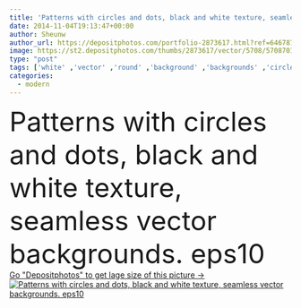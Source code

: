 ```yaml
---
title: 'Patterns with circles and dots, black and white texture, seamless vector backgrounds.'
date: 2014-11-04T19:13:47+00:00
author: Sheunw
author_url: https://depositphotos.com/portfolio-2873617.html?ref=64678756
image: https://st2.depositphotos.com/thumbs/2873617/vector/5708/57087013/api_thumb_450.jpg?forcejpeg=true
type: "post"
tags: ['white' ,'vector' ,'round' ,'background' ,'backgrounds' ,'circle' ,'graphic' ,'element' ,'design' ,'paper' ,'decoration' ,'decorative' ,'art' ,'Decor' ,'abstract' ,'texture' ,'pattern' ,'black' ,'card' ,'seamless' ,'ornament' ,'repeat' ,'fashion' ,'modern' ,'wrapping' ,'dot' ,'backdrop' ,'creative' ,'concept' ,'stylish' ,'fingers' ,'monochrome' ,'grey' ,'simple' ,'cover' ,'wallpaper' ,'web' ,'artistic' ,'textile' ,'trendy' ,'artwork' ,'invitation' ,'geometric' ,'collection' ,'print' ,'fabric' ,'website' ,'dots' ,'spotted' ,'patterns' ]
categories: 
  - modern
---
```

<div aling="center">
            <font size="60"> Patterns with circles and dots, black and white texture, seamless vector backgrounds. eps10</font>   
</div>
<div>
    <a href='https://st2.depositphotos.com/thumbs/2873617/vector/5708/57087013/api_thumb_450.jpg?forcejpeg=true?ref=64678756' target=_blank > Go "Depositphotos" to get lage size of this picture ->
        <img href='https://st2.depositphotos.com/thumbs/2873617/vector/5708/57087013/api_thumb_450.jpg?forcejpeg=true?ref=64678756' src='https://st2.depositphotos.com/2873617/5708/v/950/depositphotos_57087013-stock-illustration-patterns-with-circles-and-dots.jpg?forcejpeg=true' alt='Patterns with circles and dots, black and white texture, seamless vector backgrounds. eps10' >
    </a>
</div>
